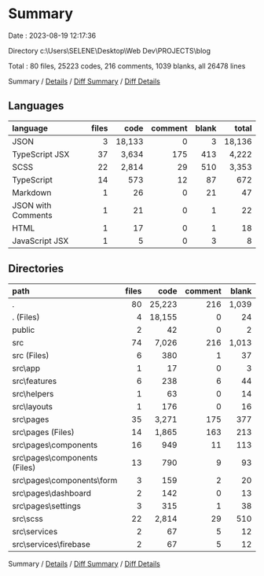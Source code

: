 # Summary

Date : 2023-08-19 12:17:36

Directory c:\\Users\\SELENE\\Desktop\\Web Dev\\PROJECTS\\blog

Total : 80 files,  25223 codes, 216 comments, 1039 blanks, all 26478 lines

Summary / [Details](details.md) / [Diff Summary](diff.md) / [Diff Details](diff-details.md)

## Languages
| language | files | code | comment | blank | total |
| :--- | ---: | ---: | ---: | ---: | ---: |
| JSON | 3 | 18,133 | 0 | 3 | 18,136 |
| TypeScript JSX | 37 | 3,634 | 175 | 413 | 4,222 |
| SCSS | 22 | 2,814 | 29 | 510 | 3,353 |
| TypeScript | 14 | 573 | 12 | 87 | 672 |
| Markdown | 1 | 26 | 0 | 21 | 47 |
| JSON with Comments | 1 | 21 | 0 | 1 | 22 |
| HTML | 1 | 17 | 0 | 1 | 18 |
| JavaScript JSX | 1 | 5 | 0 | 3 | 8 |

## Directories
| path | files | code | comment | blank | total |
| :--- | ---: | ---: | ---: | ---: | ---: |
| . | 80 | 25,223 | 216 | 1,039 | 26,478 |
| . (Files) | 4 | 18,155 | 0 | 24 | 18,179 |
| public | 2 | 42 | 0 | 2 | 44 |
| src | 74 | 7,026 | 216 | 1,013 | 8,255 |
| src (Files) | 6 | 380 | 1 | 37 | 418 |
| src\\app | 1 | 17 | 0 | 3 | 20 |
| src\\features | 6 | 238 | 6 | 44 | 288 |
| src\\helpers | 1 | 63 | 0 | 14 | 77 |
| src\\layouts | 1 | 176 | 0 | 16 | 192 |
| src\\pages | 35 | 3,271 | 175 | 377 | 3,823 |
| src\\pages (Files) | 14 | 1,865 | 163 | 213 | 2,241 |
| src\\pages\\components | 16 | 949 | 11 | 113 | 1,073 |
| src\\pages\\components (Files) | 13 | 790 | 9 | 93 | 892 |
| src\\pages\\components\\form | 3 | 159 | 2 | 20 | 181 |
| src\\pages\\dashboard | 2 | 142 | 0 | 13 | 155 |
| src\\pages\\settings | 3 | 315 | 1 | 38 | 354 |
| src\\scss | 22 | 2,814 | 29 | 510 | 3,353 |
| src\\services | 2 | 67 | 5 | 12 | 84 |
| src\\services\\firebase | 2 | 67 | 5 | 12 | 84 |

Summary / [Details](details.md) / [Diff Summary](diff.md) / [Diff Details](diff-details.md)